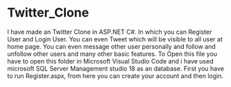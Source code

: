# Twitter_Clone
I have made an Twitter Clone in ASP.NET C#. In which you can Register User and Login User. You can even Tweet which will be visible to all user at home page. You can even message other user personally and follow and unfollow other users and many other basic features.
To Open this file you have to open this folder in Microsoft Visual Studio Code and i have used microsoft SQL Server Management studio 18 as an database. 
First you have to run Register.aspx, from here you can create your account and then login.
